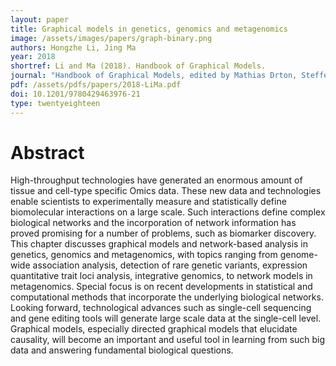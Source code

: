 ```yaml
---
layout: paper
title: Graphical models in genetics, genomics and metagenomics
image: /assets/images/papers/graph-binary.png
authors: Hongzhe Li, Jing Ma 
year: 2018
shortref: Li and Ma (2018). Handbook of Graphical Models.
journal: "Handbook of Graphical Models, edited by Mathias Drton, Steffen Lauritzen, Marloes Maathuis, Martin Wainwright. Chapman & Hall / CRC"
pdf: /assets/pdfs/papers/2018-LiMa.pdf
doi: 10.1201/9780429463976-21 
type: twentyeighteen
---
```


# Abstract

High-throughput technologies have generated an enormous amount of tissue and cell-type specific Omics data. These new data and technologies enable scientists to experimentally measure and statistically define biomolecular interactions on a large scale. Such interactions define complex biological networks and the incorporation of network information has proved promising for a number of problems, such as biomarker discovery. This chapter discusses graphical models and network-based analysis in genetics, genomics and metagenomics, with topics ranging from genome-wide association analysis, detection of rare genetic variants, expression quantitative trait loci analysis, integrative genomics, to network models in metagenomics. Special focus is on recent developments in statistical and computational methods that incorporate the underlying biological networks. Looking forward, technological advances such as single-cell sequencing and gene editing tools will generate large scale data at the single-cell level. Graphical models, especially directed graphical models that elucidate causality, will become an important and useful tool in learning from such big data and answering fundamental biological questions.






